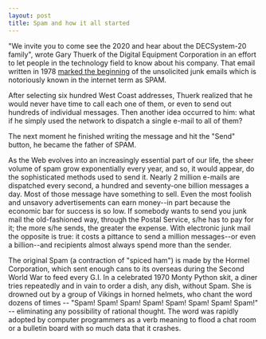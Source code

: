 ```yaml
---
layout: post
title: Spam and how it all started
---
```


"We invite you to come see the 2020 and hear about the DECSystem-20 family", wrote Gary Thuerk of the Digital Equipment Corporation in an effort to let people in the technology field to know about his company. That email written in 1978 <a href="http://www.newyorker.com/reporting/2007/08/06/070806fa_fact_specter">marked the beginning</a> of the unsolicited junk emails which is notoriously known in the internet term as SPAM.

After selecting six hundred West Coast addresses, Thuerk realized that he would never have time to call each one of them, or even to send out hundreds of individual messages. Then another idea occurred to him: what if he simply used the network to dispatch a single e-mail to all of them?

The next moment he finished writing the message and hit the "Send" button, he became the father of SPAM.

As the Web evolves into an increasingly essential part of our life, the sheer volume of spam grow  exponentially every year, and so, it would appear, do the sophisticated methods used to send it. Nearly 2  million e-mails are dispatched every second, a hundred and seventy-one billion messages a day. Most of those message  have something to sell. Even the most foolish and unsavory advertisements can earn money--in part because the economic bar for success is so low. If somebody wants to send you junk mail the old-fashioned way, through the Postal Service, s/he has to pay for it; the more s/he sends, the greater the expense. With electronic junk mail the opposite is true: it costs a pittance to send a million messages--or even a billion--and recipients almost always spend more than the sender.

The original Spam (a contraction of "spiced ham") is made by the Hormel Corporation, which sent enough cans to its overseas during the Second World War to feed every G.I. In a celebrated 1970 Monty Python skit, a diner tries repeatedly and in vain to order a dish, any dish, without Spam. She is drowned out by a group of Vikings in horned  helmets, who chant the word dozens of times -- "Spam! Spam! Spam! Spam! Spam! Spam! Spam! Spam!" -- eliminating any possibility of rational thought. The word was rapidly adopted by computer programmers as a verb meaning to flood a chat room or a bulletin board with so much data that it crashes.